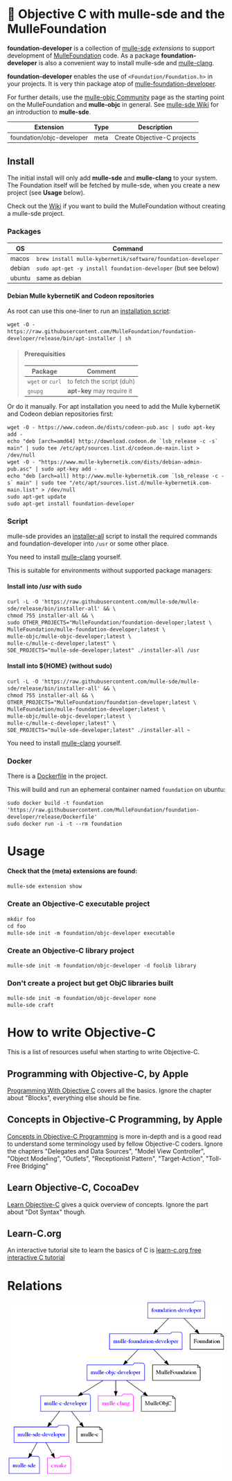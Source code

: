 # 👒 Objective C with mulle-sde and the MulleFoundation

**foundation-developer** is a collection of [mulle-sde](//github.com/mulle-sde/mulle-sde)
*extensions* to support development of [MulleFoundation](//github.com/MulleFoundation)
code. As a package **foundation-developer** is also a convenient way to
install mulle-sde and [mulle-clang](//github.com/Codeon-GmbH/mulle-clang).

**foundation-developer** enables the use of `<Foundation/Foundation.h>` in your
projects. It is very thin package atop of
[mulle-foundation-developer](//github.com/MulleFoundation/mulle-foundation-developer).

For further details, use the [mulle-objc Community](//mulle-objc.github.io)
page as the starting point on the MulleFoundation and **mulle-objc** in general.
See [mulle-sde Wiki](//github.com/mulle-sde/mulle-sde/wiki) for an introduction
to **mulle-sde**.

Extension                 | Type | Description
--------------------------|------|----------------------------
foundation/objc-developer | meta | Create Objective-C projects


## Install

The initial install will only add **mulle-sde** and **mulle-clang** to your
system. The Foundation itself will be fetched by mulle-sde, when you create
a new project (see **Usage** below).

Check out the [Wiki](//github.com/MulleFoundation/foundation-developer/wiki)
if you want to build the MulleFoundation without creating a mulle-sde project.


### Packages

OS      | Command
--------|------------------------------------
macos   | `brew install mulle-kybernetik/software/foundation-developer`
debian  | `sudo apt-get -y install foundation-developer` (but see below)
ubuntu  | same as debian


#### Debian Mulle kybernetiK and Codeon repositories

As root can use this one-liner to run an [installation script](https://github.com/MulleFoundation/foundation-developer/blob/release/bin/apt-installer):

```
wget -O - https://raw.githubusercontent.com/MulleFoundation/foundation-developer/release/bin/apt-installer | sh
```

> #### Prerequisities
>
> Package          | Comment
> -----------------|--------------------------
> `wget` or `curl` | to fetch the script (duh)
> `gnupg`          | **apt-key** may require it


Or do it manually. For apt installation you need to add the Mulle kybernetiK
and Codeon debian repositories first:

```
wget -O - https://www.codeon.de/dists/codeon-pub.asc | sudo apt-key add -
echo "deb [arch=amd64] http://download.codeon.de `lsb_release -c -s` main" | sudo tee /etc/apt/sources.list.d/codeon.de-main.list > /dev/null
wget -O - "https://www.mulle-kybernetik.com/dists/debian-admin-pub.asc" | sudo apt-key add -
echo "deb [arch=all] http://www.mulle-kybernetik.com `lsb_release -c -s` main" | sudo tee "/etc/apt/sources.list.d/mulle-kybernetik.com-main.list" > /dev/null
sudo apt-get update
sudo apt-get install foundation-developer

```


### Script

mulle-sde provides an [installer-all](https://raw.githubusercontent.com/mulle-sde/mulle-sde/release/bin/installer-all) script to install the required commands and foundation-developer into `/usr` or some other place.

You need to install [mulle-clang](//github.com/Codeon-GmbH/mulle-clang) yourself.

This is suitable for environments without supported package managers:

#### Install into /usr with sudo

```
curl -L -O 'https://raw.githubusercontent.com/mulle-sde/mulle-sde/release/bin/installer-all' && \
chmod 755 installer-all && \
sudo OTHER_PROJECTS="MulleFoundation/foundation-developer;latest \
MulleFoundation/mulle-foundation-developer;latest \
mulle-objc/mulle-objc-developer;latest \
mulle-c/mulle-c-developer;latest" \
SDE_PROJECTS="mulle-sde-developer;latest" ./installer-all /usr
```

#### Install into ${HOME} (without sudo)

```
curl -L -O 'https://raw.githubusercontent.com/mulle-sde/mulle-sde/release/bin/installer-all' && \
chmod 755 installer-all && \
OTHER_PROJECTS="MulleFoundation/foundation-developer;latest \
MulleFoundation/mulle-foundation-developer;latest \
mulle-objc/mulle-objc-developer;latest \
mulle-c/mulle-c-developer;latest" \
SDE_PROJECTS="mulle-sde-developer;latest" ./installer-all ~
```

You need to install [mulle-clang](//github.com/Codeon-GmbH/mulle-clang) yourself.

### Docker

There is a [Dockerfile](https://raw.githubusercontent.com/MulleFoundation/foundation-developer/release/Dockerfile) in the project.

This will build and run an ephemeral container named `foundation` on
ubuntu:

```
sudo docker build -t foundation 'https://raw.githubusercontent.com/MulleFoundation/foundation-developer/release/Dockerfile'
sudo docker run -i -t --rm foundation
```


# Usage

#### Check that the (meta) extensions are found:

```
mulle-sde extension show
```

### Create an Objective-C executable project

```
mkdir foo
cd foo
mulle-sde init -m foundation/objc-developer executable
```

### Create an Objective-C library project

```
mulle-sde init -m foundation/objc-developer -d foolib library
```

### Don't create a project but get ObjC libraries built

```
mulle-sde init -m foundation/objc-developer none
mulle-sde craft
```
# How to write Objective-C

This is a list of resources useful when starting to write Objective-C.

## Programming with Objective-C, by Apple

[Programming With Objective C](https://developer.apple.com/library/archive/documentation/Cocoa/Conceptual/ProgrammingWithObjectiveC/Introduction/Introduction.html) covers all the basics. Ignore the chapter about "Blocks", everything else should be fine.

## Concepts in Objective-C Programming, by Apple

[Concepts in Objective-C Programming](https://developer.apple.com/library/archive/documentation/General/Conceptual/CocoaEncyclopedia/Introduction/Introduction.html) is more in-depth and is a good read to understand some terminology used by fellow Objective-C coders. Ignore the chapters "Delegates and Data Sources", "Model View Controller", "Object Modeling", "Outlets", "Receptionist Pattern", "Target-Action", "Toll-Free Bridging"

## Learn Objective-C, CocoaDev

[Learn Objective-C](https://www.cocoadevcentral.com/d/learn_objectivec) gives a quick overview of concepts. Ignore the part about "Dot Syntax" though.

## Learn-C.org

An interactive tutorial site to learn the basics of C is
[learn-c.org free interactive C tutorial](https://www.learn-c.org)


# Relations

![package relationships](dox/relationships.png)
